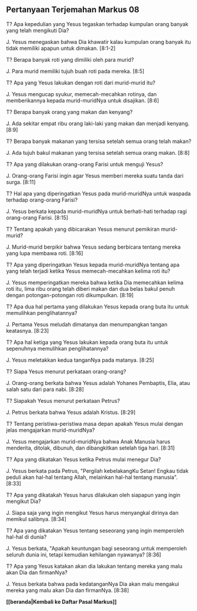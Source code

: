 ﻿## Pertanyaan Terjemahan Markus 08 ##

T? Apa kepedulian yang Yesus tegaskan terhadap kumpulan orang banyak yang telah mengikuti Dia?

J. Yesus menegaskan bahwa Dia khawatir kalau kumpulan orang banyak itu tidak memiliki apapun untuk dimakan. [8:1-2]

T? Berapa banyak roti yang dimiliki oleh para murid?

J. Para murid memiliki tujuh buah roti pada mereka. [8:5]

T? Apa yang Yesus lakukan dengan roti dari murid-murid itu?

J. Yesus mengucap syukur, memecah-mecahkan rotinya, dan memberikannya kepada murid-muridNya untuk disajikan. [8:6]

T? Berapa banyak orang yang makan dan kenyang?

J. Ada sekitar empat ribu orang laki-laki yang makan dan menjadi kenyang. [8:9]

T? Berapa banyak makanan yang tersisa setelah semua orang telah makan?

J. Ada tujuh bakul makanan yang tersisa setelah semua orang makan. [8:8]

T? Apa yang dilakukan orang-orang Farisi untuk menguji Yesus?

J. Orang-orang Farisi ingin agar Yesus memberi mereka suatu tanda dari surga. [8:11]

T? Hal apa yang diperingatkan Yesus pada murid-muridNya untuk waspada terhadap orang-orang Farisi?

J. Yesus berkata kepada murid-muridNya untuk berhati-hati terhadap ragi orang-orang Farisi. [8:15]

T? Tentang apakah yang dibicarakan Yesus menurut pemikiran murid-murid?

J. Murid-murid berpikir bahwa Yesus sedang berbicara tentang mereka yang lupa membawa roti. [8:16]

T? Apa yang diperingatkan Yesus kepada murid-muridNya tentang apa yang telah terjadi ketika Yesus memecah-mecahkan kelima roti itu?

J. Yesus memperingatkan mereka bahwa ketika Dia memecahkan kelima roti itu, lima ribu orang telah diberi makan dan dua belas bakul penuh dengan potongan-potongan roti dikumpulkan. [8:19]

T? Apa dua hal pertama yang dilakukan Yesus kepada orang buta itu untuk memulihkan penglihatannya?

J. Pertama Yesus meludah dimatanya dan menumpangkan tangan keatasnya. [8:23]

T? Apa hal ketiga yang Yesus lakukan kepada orang buta itu untuk sepenuhnya memulihkan penglihatannya?

J. Yesus meletakkan kedua tanganNya pada matanya. [8:25]

T? Siapa Yesus menurut perkataan orang-orang?

J. Orang-orang berkata bahwa Yesus adalah Yohanes Pembaptis, Elia, atau salah satu dari para nabi. [8:28]

T? Siapakah Yesus menurut perkataan Petrus?

J. Petrus berkata bahwa Yesus adalah Kristus. [8:29]

T? Tentang peristiwa-peristiwa masa depan apakah Yesus mulai dengan jelas mengajarkan murid-muridNya?

J. Yesus mengajarkan murid-muridNya bahwa Anak Manusia harus menderita, ditolak, dibunuh, dan dibangkitkan setelah tiga hari. [8:31]

T? Apa yang dikatakan Yesus ketika Petrus mulai menegur Dia?

J. Yesus berkata pada Petrus, "Pergilah kebelakangKu Setan! Engkau tidak peduli akan hal-hal tentang Allah, melainkan hal-hal tentang manusia". [8:33]

T? Apa yang dikatakah Yesus harus dilakukan oleh siapapun yang ingin mengikut Dia?

J. Siapa saja yang ingin mengikut Yesus harus menyangkal dirinya dan memikul salibnya. [8:34]

T? Apa yang dikatakan Yesus tentang seseorang yang ingin memperoleh hal-hal di dunia?

J. Yesus berkata, "Apakah keuntungan bagi seseorang untuk memperoleh seluruh dunia ini, tetapi kemudian kehilangan nyawanya? [8:36]

T? Apa yang Yesus katakan akan dia lakukan tentang mereka yang malu akan Dia dan firmanNya?

J. Yesus berkata bahwa pada kedatanganNya Dia akan malu mengakui mereka yang malu akan Dia dan firmanNya. [8:38]

__[[beranda|Kembali ke Daftar Pasal Markus]]__

